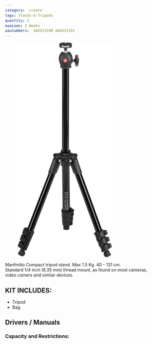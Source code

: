 ```yaml
---
category:  create
tags: Stands-&-Tripods
quantity: 2
maxLoan: 2 Weeks
aaunumbers:  AAUX25100 AAUX25101
---
```

![Compact Tripod](/assets/images/equip/manCompact.png)

Manfrotto Compact tripod stand.  Max 1.5 Kg. 40 - 131 cm.<br>Standard 1/4 inch (6.35 mm) thread mount, as found on most cameras, video camers and similar devices.
## KIT INCLUDES:
-  Tripod
- Bag

## Drivers / Manuals
[]()



### Capacity and Restrictions:

